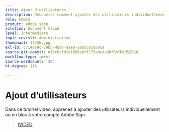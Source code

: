 ```yaml
---
title: Ajout d’utilisateurs
description: Découvrez comment ajouter des utilisateurs individuellement ou en bloc à votre compte Adobe Sign.
role: Admin
product: adobe sign
solution: Document Cloud
level: Intermediate
topic-revisit: Administration
thumbnail: 17356.jpg
exl-id: c714969c-79b5-4ba7-aae8-1803555a50ca
source-git-commit: 018cbcfd1d1605a8ff175a0cda98f0bfb4d528a8
workflow-type: tm+mt
source-wordcount: '36'
ht-degree: 11%

---
```


# Ajout d’utilisateurs

Dans ce tutoriel vidéo, apprenez à ajouter des utilisateurs individuellement ou en bloc à votre compte Adobe Sign.

>[!VIDEO](https://video.tv.adobe.com/v/17356?hidetitle=true)
